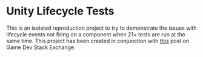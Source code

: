 # Unity Lifecycle Tests

This is an isolated reproduction project to try to demonstrate the issues with lifecycle events not firing on a component when 21+ tests are run at the same time. This project has been created in conjunction with [this](https://gamedev.stackexchange.com/q/205223/8792) post on Game Dev Stack Exchange.
